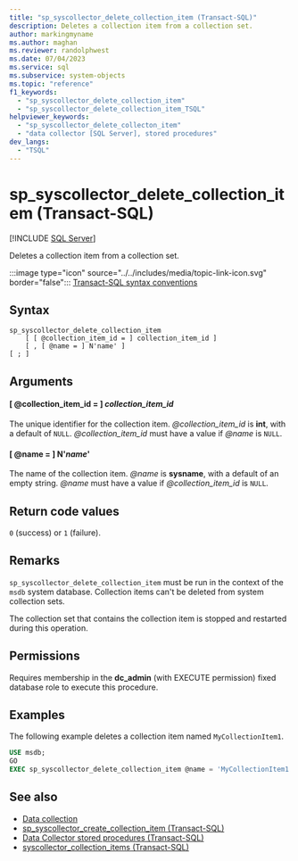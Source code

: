 ```yaml
---
title: "sp_syscollector_delete_collection_item (Transact-SQL)"
description: Deletes a collection item from a collection set.
author: markingmyname
ms.author: maghan
ms.reviewer: randolphwest
ms.date: 07/04/2023
ms.service: sql
ms.subservice: system-objects
ms.topic: "reference"
f1_keywords:
  - "sp_syscollector_delete_collection_item"
  - "sp_syscollector_delete_collection_item_TSQL"
helpviewer_keywords:
  - "sp_syscollector_delete_collecton_item"
  - "data collector [SQL Server], stored procedures"
dev_langs:
  - "TSQL"
---
```

# sp_syscollector_delete_collection_item (Transact-SQL)

[!INCLUDE [SQL Server](../../includes/applies-to-version/sqlserver.md)]

Deletes a collection item from a collection set.

:::image type="icon" source="../../includes/media/topic-link-icon.svg" border="false"::: [Transact-SQL syntax conventions](../../t-sql/language-elements/transact-sql-syntax-conventions-transact-sql.md)

## Syntax

```syntaxsql
sp_syscollector_delete_collection_item
    [ [ @collection_item_id = ] collection_item_id ]
    [ , [ @name = ] N'name' ]
[ ; ]
```

## Arguments

#### [ @collection_item_id = ] *collection_item_id*

The unique identifier for the collection item. *@collection_item_id* is **int**, with a default of `NULL`. *@collection_item_id* must have a value if *@name* is `NULL`.

#### [ @name = ] N'*name*'

The name of the collection item. *@name* is **sysname**, with a default of an empty string. *@name* must have a value if *@collection_item_id* is `NULL`.

## Return code values

`0` (success) or `1` (failure).

## Remarks

`sp_syscollector_delete_collection_item` must be run in the context of the `msdb` system database. Collection items can't be deleted from system collection sets.

The collection set that contains the collection item is stopped and restarted during this operation.

## Permissions

Requires membership in the **dc_admin** (with EXECUTE permission) fixed database role to execute this procedure.

## Examples

The following example deletes a collection item named `MyCollectionItem1`.

```sql
USE msdb;
GO
EXEC sp_syscollector_delete_collection_item @name = 'MyCollectionItem1';
```

## See also

- [Data collection](../data-collection/data-collection.md)
- [sp_syscollector_create_collection_item (Transact-SQL)](sp-syscollector-create-collection-item-transact-sql.md)
- [Data Collector stored procedures (Transact-SQL)](data-collector-stored-procedures-transact-sql.md)
- [syscollector_collection_items (Transact-SQL)](../system-catalog-views/syscollector-collection-items-transact-sql.md)
